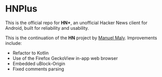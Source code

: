 # HNPlus

This is the official repo for **HN+**, an unofficial Hacker News client for Android, built for reliability and usability.  

This is the continuation of the **HN** project by [Manuel Maly](https://github.com/manmal/hn-android). Improvements include:

- Refactor to Kotlin
- Use of the Firefox GeckoView in-app web browser
- Embedded uBlock-Origin
- Fixed comments parsing
